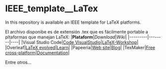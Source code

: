 # IEEE_template__LaTex
In this repository is available an IEEE template for LaTeX platforms.

El archivo disponibe es de extensión .tex que es fácilmente portable a pltaformas que manejan LaTeX:
|**Plataform**|*Download*|_Wiki_|
|---------|--------|----|
|Visual Studio Code|[Code VisualStudio](https://code.visualstudio.com/)|[LaTeX-Workshop](https://marketplace.visualstudio.com/items?itemName=James-Yu.latex-workshop)|
|Overleaf|[LaTeX evolved](https://www.overleaf.com/)|[Learn](https://www.overleaf.com/learn)|
|Papeeria|[Web site](https://papeeria.com/)|[Blog](http://blog.papeeria.com/)|
|TexMaker|[Free cross-platform](https://www.xm1math.net/texma)|[Documentation](https://www.xm1math.net/texmaker/doc.html)|


Entre otros...
